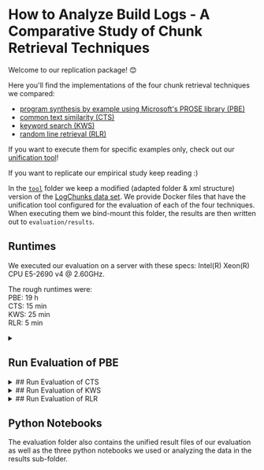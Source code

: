 # How to Analyze Build Logs - A Comparative Study of Chunk Retrieval Techniques

Welcome to our replication package! 😊

Here you'll find the implementations of the four chunk retrieval techniques we
compared:
- [program synthesis by example using Microsoft's PROSE library (PBE)](pbe-extraction-buildlogs)
- [common text similarity (CTS)](r-extractions)
- [keyword search (KWS)](r-extractions)
- [random line retrieval (RLR)](r-extractions)

If you want to execute them for specific examples only, check out our [unification tool](tool)!

If you want to replicate our empirical study keep reading :)

In the [`tool`](tool) folder we keep a modified (adapted folder & xml structure) version of the [LogChunks data set](https://zenodo.org/record/3632351).
We provide Docker files that have the unification tool configured for the evaluation of each of the four techniques.
When executing them we bind-mount this folder, the results are then written out to `evaluation/results`.

## Runtimes

We executed our evaluation on a server with these specs: Intel(R) Xeon(R) CPU E5-2690 v4 @ 2.60GHz.

The rough runtimes were:  
PBE: 19 h  
CTS: 15 min  
KWS: 25 min  
RLR: 5 min  

<details>
  <summary> <h2>Run Evaluation of PBE</h2> </summary>

build (from within this folder):
``` bash
docker image build --network host -t pbe -f pbe-extraction-buildlogs/DockerfilePBE .
```
You can also pull a pre-built image from the docker repository [lacinoire/chunk-retrieval-replication-pbe](https://hub.docker.com/repository/docker/lacinoire/chunk-retrieval-replication-pbe).

run (from within this folder):
``` bash
docker run --rm -it --mount type=bind,source=$(pwd),target=/chunk-retrieval-replication pbe
```

As program synthesis is not the fastest, this takes a whole while to complete (especially on a personal machine).
The results of evaluating each project in the data set are directly written out to the folder `evaluation/results`, so you can check them out even if the whole evaluation did not complete yet!

</details>

<details>
  <summary>## Run Evaluation of CTS</summary>

build (from within this folder):
``` bash
docker image build --network host -t cts -f r-extractions/DockerfileCTS .
```
You can also pull a pre-built image from the docker repository [lacinoire/chunk-retrieval-replication-cts](https://hub.docker.com/repository/docker/lacinoire/chunk-retrieval-replication-cts).

run (from within this folder):
``` bash
docker run --rm -it --mount type=bind,source=$(pwd),target=/chunk-retrieval-replication cts
```
</details>

<details>
  <summary>## Run Evaluation of KWS</summary>

build (from within this folder):
``` bash
docker image build --network host -t kws -f r-extractions/DockerfileKWS .
```
You can also pull a pre-built image from the docker repository [lacinoire/chunk-retrieval-replication-kws](https://hub.docker.com/repository/docker/lacinoire/chunk-retrieval-replication-kws).

run (from within this folder):
``` bash
docker run --rm -it --mount type=bind,source=$(pwd),target=/chunk-retrieval-replication kws
```
</details>

<details>
  <summary>## Run Evaluation of RLR</summary>

build (from within this folder):
``` bash
docker image build --network host -t rlr -f r-extractions/DockerfileRLR .
```
You can also pull a pre-built image from the docker repository [lacinoire/chunk-retrieval-replication-rlr](https://hub.docker.com/repository/docker/lacinoire/chunk-retrieval-replication-rlr).

run (from within this folder):
``` bash
docker run --rm -it --mount type=bind,source=$(pwd),target=/chunk-retrieval-replication rlr
```
</details>

## Python Notebooks

The evaluation folder also contains the unified result files of our evaluation as well as the three python notebooks we used or analyzing the data in the results sub-folder.

